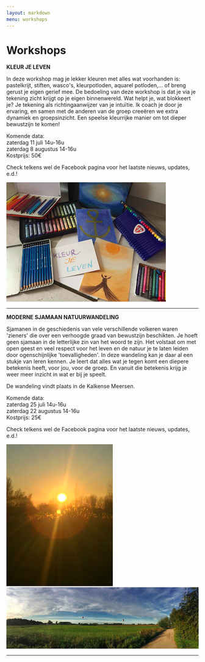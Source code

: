 ```yaml
---
layout: markdown
menu: workshops
---
```

# Workshops


**KLEUR JE LEVEN**

In deze workshop mag je lekker kleuren met alles wat voorhanden is: pastelkrijt, stiften, wasco's, kleurpotloden, aquarel potloden,... of breng gerust je eigen gerief mee. 
De bedoeling van deze workshop is dat je via je tekening zicht krijgt op je eigen binnenwereld. Wat helpt je, wat blokkeert je? Je tekening als richtingaanwijzer van je intuïtie. Ik coach je door je ervaring, en samen met de anderen van de groep creeëren we extra dynamiek en groepsinzicht. 
Een speelse kleurrijke manier om tot dieper bewustzijn te komen!

Komende data:    
zaterdag 11 juli 14u-16u   
zaterdag 8 augustus 14-16u   
Kostprijs: 50€

Check telkens wel de Facebook pagina voor het laatste nieuws, updates, e.d.!

![workshops](images/kleurjeleven.png)

---


**MODERNE SJAMAAN NATUURWANDELING**   

Sjamanen in de geschiedenis van vele verschillende volkeren waren 'zieners' die over een verhoogde graad van bewustzijn beschikten. Je hoeft geen sjamaan in de letterlijke zin van het woord te zijn. Het volstaat om met open geest en veel respect voor het leven en de natuur je te laten leiden door ogenschijnlijke 'toevalligheden'.
In deze wandeling kan je daar al een stukje van leren kennen. Je leert dat alles wat je tegen komt een diepere betekenis heeft, voor jou, voor de groep. En vanuit die betekenis krijg je weer meer inzicht in wat er bij je speelt.    

De wandeling vindt plaats in de Kalkense Meersen. 

Komende data:    
zaterdag 25 juli 14u-16u   
zaterdag 22 augustus 14-16u   
Kostprijs: 25€   

Check telkens wel de Facebook pagina voor het laatste nieuws, updates, e.d.!

![workshops](images/wandeling.png)
![workshops](images/wandeling2.png)



---







